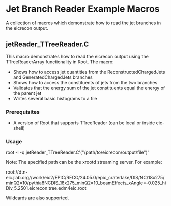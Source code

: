 # Jet Branch Reader Example Macros

A collection of macros which demonstrate how to read the jet branches in the eicrecon output. 

## jetReader_TTreeReader.C

This macro demonstrates how to read the eicrecon output using the TTreeReaderArray functionality in Root. The macro:

- Shows how to access jet quantities from the ReconstructedChargedJets and GeneratedChargedJets branches
- Shows how to access the constituents of jets from the two branches 
- Validates that the energy sum of the jet constituents equal the energy of the parent jet
- Writes several basic histograms to a file

### Prerequisites

- A version of Root that supports TTreeReader (can be local or inside eic-shell)

### Usage

root -l -q jetReader_TTreeReader.C'("/path/to/eicrecon/output/file")'

Note: The specified path can be the xrootd streaming server. For example:

root://dtn-eic.jlab.org//work/eic2/EPIC/RECO/24.05.0/epic_craterlake/DIS/NC/18x275/minQ2=10/pythia8NCDIS_18x275_minQ2=10_beamEffects_xAngle=-0.025_hiDiv_5.2501.eicrecon.tree.edm4eic.root

Wildcards are also supported.